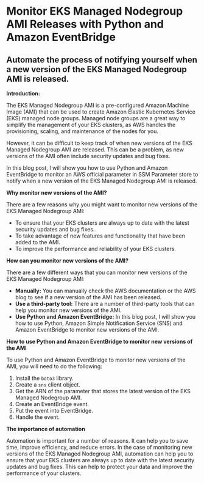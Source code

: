 # Monitor EKS Managed Nodegroup AMI Releases with Python and Amazon EventBridge

## Automate the process of notifying yourself when a new version of the EKS Managed Nodegroup AMI is released.

**Introduction:**

The EKS Managed Nodegroup AMI is a pre-configured Amazon Machine Image (AMI) that can be used to create Amazon Elastic Kubernetes Service (EKS) managed node groups. Managed node groups are a great way to simplify the management of your EKS clusters, as AWS handles the provisioning, scaling, and maintenance of the nodes for you.

However, it can be difficult to keep track of when new versions of the EKS Managed Nodegroup AMI are released. This can be a problem, as new versions of the AMI often include security updates and bug fixes.

In this blog post, I will show you how to use Python and Amazon EventBridge to monitor an AWS official parameter in SSM Parameter store to notify when a new version of the EKS Managed Nodegroup AMI is released.

**Why monitor new versions of the AMI?**

There are a few reasons why you might want to monitor new versions of the EKS Managed Nodegroup AMI:

* To ensure that your EKS clusters are always up to date with the latest security updates and bug fixes.
* To take advantage of new features and functionality that have been added to the AMI.
* To improve the performance and reliability of your EKS clusters.

**How can you monitor new versions of the AMI?**

There are a few different ways that you can monitor new versions of the EKS Managed Nodegroup AMI:

* **Manually:** You can manually check the AWS documentation or the AWS blog to see if a new version of the AMI has been released.
* **Use a third-party tool:** There are a number of third-party tools that can help you monitor new versions of the AMI.
* **Use Python and Amazon EventBridge:** In this blog post, I will show you how to use Python, Amazon Simple Notification Service (SNS) and Amazon EventBridge to monitor new versions of the AMI.

**How to use Python and Amazon EventBridge to monitor new versions of the AMI**

To use Python and Amazon EventBridge to monitor new versions of the AMI, you will need to do the following:

1. Install the `boto3` library.
2. Create a `sns` client object.
3. Get the ARN of the parameter that stores the latest version of the EKS Managed Nodegroup AMI.
4. Create an EventBridge event.
5. Put the event into EventBridge.
6. Handle the event.

**The importance of automation**

Automation is important for a number of reasons. It can help you to save time, improve efficiency, and reduce errors. In the case of monitoring new versions of the EKS Managed Nodegroup AMI, automation can help you to ensure that your EKS clusters are always up to date with the latest security updates and bug fixes. This can help to protect your data and improve the performance of your clusters.